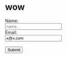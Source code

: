 # wow 

<form name="myForm"  onsubmit="return validateForm()">
  <label for="name">Name:</label><br>
  <input type="text" id="name" name="name" placeholder="name..."><br>
  <label for="lname">Email:</label><br>
  <input type="email" id="email" name="email" value="x@x.com" placeholder="foo@gmail.com"><br><br>
  <input type="submit" value="Submit">
</form>
